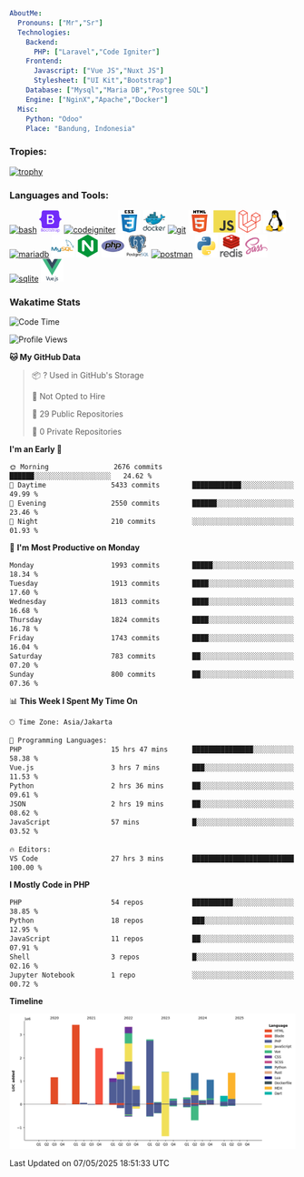 ```yaml
AboutMe:
  Pronouns: ["Mr","Sr"]
  Technologies:
    Backend:
      PHP: ["Laravel","Code Igniter"]
    Frontend:
      Javascript: ["Vue JS","Nuxt JS"]
      Stylesheet: ["UI Kit","Bootstrap"]
    Database: ["Mysql","Maria DB","Postgree SQL"]
    Engine: ["NginX","Apache","Docker"]
  Misc:
    Python: "Odoo"
    Place: "Bandung, Indonesia"
```
### Tropies:

[![trophy](https://github-profile-trophy.vercel.app/?username=vheins&rank=-C,-B)](https://github.com/vheins)

### Languages and Tools:

[<img src="https://www.vectorlogo.zone/logos/gnu_bash/gnu_bash-icon.svg" alt="bash" width="40" height="40"/>](https://www.gnu.org/software/bash/)
[<img src="https://raw.githubusercontent.com/devicons/devicon/master/icons/bootstrap/bootstrap-plain-wordmark.svg" alt="bootstrap" width="40" height="40"/>](https://getbootstrap.com)
[<img src="https://cdn.worldvectorlogo.com/logos/codeigniter.svg" alt="codeigniter" width="40" height="40"/>](https://codeigniter.com)
[<img src="https://raw.githubusercontent.com/devicons/devicon/master/icons/css3/css3-original-wordmark.svg" alt="css3" width="40" height="40"/>](https://www.w3schools.com/css/)
[<img src="https://raw.githubusercontent.com/devicons/devicon/master/icons/docker/docker-original-wordmark.svg" alt="docker" width="40" height="40"/>](https://www.docker.com/)
[<img src="https://www.vectorlogo.zone/logos/git-scm/git-scm-icon.svg" alt="git" width="40" height="40"/>](https://git-scm.com/)
[<img src="https://raw.githubusercontent.com/devicons/devicon/master/icons/html5/html5-original-wordmark.svg" alt="html5" width="40" height="40"/>](https://www.w3.org/html/)
[<img src="https://raw.githubusercontent.com/devicons/devicon/master/icons/javascript/javascript-original.svg" alt="javascript" width="40" height="40"/>](https://developer.mozilla.org/en-US/docs/Web/JavaScript)
[<img src="https://raw.githubusercontent.com/devicons/devicon/master/icons/laravel/laravel-original.svg" alt="laravel" width="40" height="40"/>](https://laravel.com/)
[<img src="https://raw.githubusercontent.com/devicons/devicon/master/icons/linux/linux-original.svg" alt="linux" width="40" height="40"/>](https://www.linux.org/)
[<img src="https://www.vectorlogo.zone/logos/mariadb/mariadb-icon.svg" alt="mariadb" width="40" height="40"/>](https://mariadb.org/)
[<img src="https://raw.githubusercontent.com/devicons/devicon/master/icons/mysql/mysql-original-wordmark.svg" alt="mysql" width="40" height="40"/>](https://www.mysql.com/)
[<img src="https://raw.githubusercontent.com/devicons/devicon/master/icons/nginx/nginx-original.svg" alt="nginx" width="40" height="40"/>](https://www.nginx.com)
[<img src="https://raw.githubusercontent.com/devicons/devicon/master/icons/php/php-original.svg" alt="php" width="40" height="40"/>](https://www.php.net)
[<img src="https://raw.githubusercontent.com/devicons/devicon/master/icons/postgresql/postgresql-original-wordmark.svg" alt="postgresql" width="40" height="40"/>](https://www.postgresql.org)
[<img src="https://www.vectorlogo.zone/logos/getpostman/getpostman-icon.svg" alt="postman" width="40" height="40"/>](https://postman.com)
[<img src="https://raw.githubusercontent.com/devicons/devicon/master/icons/python/python-original.svg" alt="python" width="40" height="40"/>](https://www.python.org)
[<img src="https://raw.githubusercontent.com/devicons/devicon/master/icons/redis/redis-original-wordmark.svg" alt="redis" width="40" height="40"/>](https://redis.io)
[<img src="https://raw.githubusercontent.com/devicons/devicon/master/icons/sass/sass-original.svg" alt="sass" width="40" height="40"/>](https://sass-lang.com)
[<img src="https://www.vectorlogo.zone/logos/sqlite/sqlite-icon.svg" alt="sqlite" width="40" height="40"/>](https://www.sqlite.org/)
[<img src="https://raw.githubusercontent.com/devicons/devicon/master/icons/vuejs/vuejs-original-wordmark.svg" alt="vuejs" width="40" height="40"/>](https://vuejs.org/)

### Wakatime Stats

<!--START_SECTION:waka-->
![Code Time](http://img.shields.io/badge/Code%20Time-2%2C667%20hrs%2014%20mins-blue)

![Profile Views](http://img.shields.io/badge/Profile%20Views-0-blue)

**🐱 My GitHub Data** 

> 📦 ? Used in GitHub's Storage 
 > 
> 🚫 Not Opted to Hire
 > 
> 📜 29 Public Repositories 
 > 
> 🔑 0 Private Repositories 
 > 
**I'm an Early 🐤** 

```text
🌞 Morning                2676 commits        ██████░░░░░░░░░░░░░░░░░░░   24.62 % 
🌆 Daytime                5433 commits        ████████████░░░░░░░░░░░░░   49.99 % 
🌃 Evening                2550 commits        ██████░░░░░░░░░░░░░░░░░░░   23.46 % 
🌙 Night                  210 commits         ░░░░░░░░░░░░░░░░░░░░░░░░░   01.93 % 
```
📅 **I'm Most Productive on Monday** 

```text
Monday                   1993 commits        █████░░░░░░░░░░░░░░░░░░░░   18.34 % 
Tuesday                  1913 commits        ████░░░░░░░░░░░░░░░░░░░░░   17.60 % 
Wednesday                1813 commits        ████░░░░░░░░░░░░░░░░░░░░░   16.68 % 
Thursday                 1824 commits        ████░░░░░░░░░░░░░░░░░░░░░   16.78 % 
Friday                   1743 commits        ████░░░░░░░░░░░░░░░░░░░░░   16.04 % 
Saturday                 783 commits         ██░░░░░░░░░░░░░░░░░░░░░░░   07.20 % 
Sunday                   800 commits         ██░░░░░░░░░░░░░░░░░░░░░░░   07.36 % 
```


📊 **This Week I Spent My Time On** 

```text
🕑︎ Time Zone: Asia/Jakarta

💬 Programming Languages: 
PHP                      15 hrs 47 mins      ███████████████░░░░░░░░░░   58.38 % 
Vue.js                   3 hrs 7 mins        ███░░░░░░░░░░░░░░░░░░░░░░   11.53 % 
Python                   2 hrs 36 mins       ██░░░░░░░░░░░░░░░░░░░░░░░   09.61 % 
JSON                     2 hrs 19 mins       ██░░░░░░░░░░░░░░░░░░░░░░░   08.62 % 
JavaScript               57 mins             █░░░░░░░░░░░░░░░░░░░░░░░░   03.52 % 

🔥 Editors: 
VS Code                  27 hrs 3 mins       █████████████████████████   100.00 % 
```

**I Mostly Code in PHP** 

```text
PHP                      54 repos            ██████████░░░░░░░░░░░░░░░   38.85 % 
Python                   18 repos            ███░░░░░░░░░░░░░░░░░░░░░░   12.95 % 
JavaScript               11 repos            ██░░░░░░░░░░░░░░░░░░░░░░░   07.91 % 
Shell                    3 repos             █░░░░░░░░░░░░░░░░░░░░░░░░   02.16 % 
Jupyter Notebook         1 repo              ░░░░░░░░░░░░░░░░░░░░░░░░░   00.72 % 
```



**Timeline**

![Lines of Code chart](https://raw.githubusercontent.com/vheins/vheins/main/assets/bar_graph.png)


 Last Updated on 07/05/2025 18:51:33 UTC
<!--END_SECTION:waka-->
